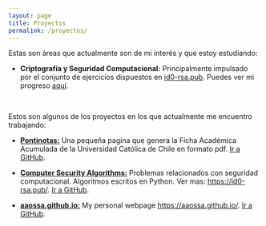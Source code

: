 ```yaml
---
layout: page
title: Proyectos
permalink: /proyectos/
---
```


Estas son áreas que actualmente son de mi interés y que estoy estudiando:

* **Criptografía y Seguridad Computacional:** Principalmente impulsado por el conjunto de ejercicios dispuestos en [id0-rsa.pub](https://id0-rsa.pub/). Puedes ver mi progreso [aquí](https://id0-rsa.pub/user/aaossa/).

<br>

Estos son algunos de los proyectos en los que actualmente me encuentro trabajando:

* [**Pontinotas:**](https://github.com/aaossa/pontinotas) Una pequeña pagina que genera la Ficha Académica Acumulada de la Universidad Católica de Chile en formato pdf. [Ir a GitHub](https://github.com/aaossa/pontinotas).

* [**Computer Security Algorithms:**](https://github.com/aaossa/Computer-Security-Algorithms)
Problemas relacionados con seguridad computacional. Algoritmos escritos en Python. Ver mas: https://id0-rsa.pub/. [Ir a GitHub](https://github.com/aaossa/Computer-Security-Algorithms).

* [**aaossa.github.io:**](https://github.com/aaossa/aaossa.github.io) My personal webpage https://aaossa.github.io/. [Ir a GitHub](https://github.com/aaossa/aaossa.github.io).